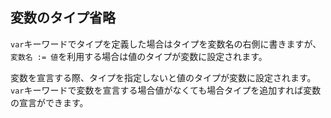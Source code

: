 ## 変数のタイプ省略

`var`キーワードでタイプを定義した場合はタイプを変数名の右側に書きますが、`変数名 := 値`を利用する場合は値のタイプが変数に設定されます。

変数を宣言する際、タイプを指定しないと値のタイプが変数に設定されます。`var`キーワードで変数を宣言する場合値がなくても場合タイプを追加すれば変数の宣言ができます。
